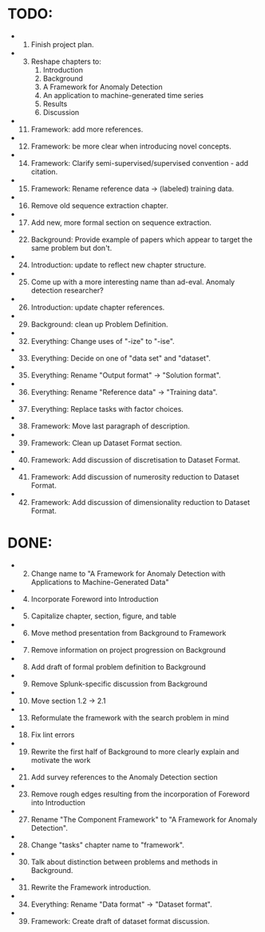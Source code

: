 TODO:
=====
- 1. Finish project plan.
- 3. Reshape chapters to:
     1. Introduction
     2. Background
     3. A Framework for Anomaly Detection
     4. An application to machine-generated time series
     5. Results
     6. Discussion
- 11. Framework: add more references.
- 12. Framework: be more clear when introducing novel concepts.
- 14. Framework: Clarify semi-supervised/supervised convention - add citation.
- 15. Framework: Rename reference data -> (labeled) training data.
- 16. Remove old sequence extraction chapter.
- 17. Add new, more formal section on sequence extraction.
- 22. Background: Provide example of papers which appear to target the same problem but don't.
- 24. Introduction: update to reflect new chapter structure.
- 25. Come up with a more interesting name than ad-eval. Anomaly detection researcher?
- 26. Introduction: update chapter references.
- 29. Background: clean up Problem Definition.
- 32. Everything: Change uses of "-ize" to "-ise".
- 33. Everything: Decide on one of "data set" and "dataset".
- 35. Everything: Rename "Output format" -> "Solution format".
- 36. Everything: Rename "Reference data" -> "Training data".
- 37. Everything: Replace tasks with factor choices.
- 38. Framework: Move last paragraph of description.
- 39. Framework: Clean up Dataset Format section.
- 40. Framework: Add discussion of discretisation to Dataset Format.
- 41. Framework: Add discussion of numerosity reduction to Dataset Format.
- 42. Framework: Add discussion of dimensionality reduction to Dataset Format.

DONE:
=====
- 2. Change name to "A Framework for Anomaly Detection with Applications to Machine-Generated Data"
- 4. Incorporate Foreword into Introduction
- 5. Capitalize chapter, section, figure, and table
- 6. Move method presentation from Background to Framework
- 7. Remove information on project progression on Background
- 8. Add draft of formal problem definition to Background
- 9. Remove Splunk-specific discussion from Background
- 10. Move section 1.2 -> 2.1
- 13. Reformulate the framework with the search problem in mind
- 18. Fix lint errors
- 19. Rewrite the first half of Background to more clearly explain and motivate the work
- 21. Add survey references to the Anomaly Detection section
- 23. Remove rough edges resulting from the incorporation of Foreword into Introduction
- 27. Rename "The Component Framework" to "A Framework for Anomaly Detection".
- 28. Change "tasks" chapter name to "framework".
- 30. Talk about distinction between problems and methods in Background.
- 31. Rewrite the Framework introduction.
- 34. Everything: Rename "Data format" -> "Dataset format".
- 39. Framework: Create draft of dataset format discussion.
